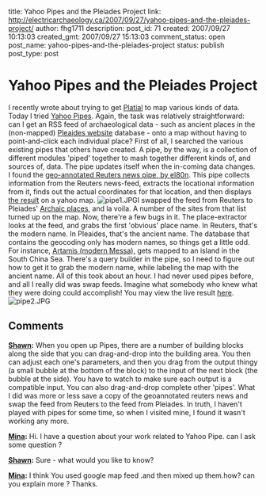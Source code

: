 title: Yahoo Pipes and the Pleiades Project
link: http://electricarchaeology.ca/2007/09/27/yahoo-pipes-and-the-pleiades-project/
author: fhg1711
description: 
post_id: 71
created: 2007/09/27 10:13:03
created_gmt: 2007/09/27 15:13:03
comment_status: open
post_name: yahoo-pipes-and-the-pleiades-project
status: publish
post_type: post

# Yahoo Pipes and the Pleiades Project

I recently wrote about trying to get [Platial](http://platial.com) to map various kinds of data. Today I tried [Yahoo Pipes](http://pipes.yahoo.com/pipes/). Again, the task was relatively straightforward: can I get an RSS feed of archaeological data - such as ancient places in the (non-mapped) [Pleaides website](http://pleiades.stoa.org/) database - onto a map without having to point-and-click each individual place? First of all, I searched the various existing pipes that others have created. A pipe, by the way, is a collection of different modules 'piped' together to mash together different kinds of, and sources of, data. The pipe updates itself when the in-coming data changes. I found the [geo-annotated Reuters news pipe, by el80n](http://pipes.yahoo.com/pipes/pipe.info?_id=gGThvN_62xG2JH50ZoQMOQ). This pipe collects information from the Reuters news-feed, extracts the locational information from it, finds out the actual coordinates for that location, and then displays [the result](http://pipes.yahoo.com/pipes/pipe.info?_id=ZBsn7kj52xGrEUMRo_NLYQ) on a yahoo map. ![pipe1.JPG](http://electricarchaeologist.files.wordpress.com/2007/09/pipe1.JPG)I swapped the feed from Reuters to Pleiades' [Archaic places](http://pleiades.stoa.org/places/archaic), and la voila. A number of the sites from that list turned up on the map. Now, there're a few bugs in it. The place-extractor looks at the feed, and grabs the first 'obvious' place name. In Reuters, that's the modern name. In Pleaides, that's the ancient name. The database that contains the geocoding only has modern names, so things get a little odd. For instance, [Artamis (modern Messa),](http://pleiades.stoa.org/places/373737/) gets mapped to an island in the South China Sea. There's a query builder in the pipe, so I need to figure out how to get it to grab the modern name, while labeling the map with the ancient name. All of this took about an hour. I had never used pipes before, and all I really did was swap feeds. Imagine what somebody who knew what they were doing could accomplish! You may view the live result [here](http://pipes.yahoo.com/pipes/pipe.info?_id=Eli7GQdt3BGigpuzODY80A). ![pipe2.JPG](http://electricarchaeologist.files.wordpress.com/2007/09/pipe2.JPG)

## Comments

**[Shawn](#1803 "2009-01-23 11:16:42"):** When you open up Pipes, there are a number of building blocks along the side that you can drag-and-drop into the building area. You then can adjust each one's parameters, and then you drag from the output thingy (a small bubble at the bottom of the block) to the input of the next block (the bubble at the side). You have to watch to make sure each output is a compatible input. You can also drag-and-drop complete other 'pipes'. What I did was more or less save a copy of the geoannotated reuters news and swap the feed from Reuters to the feed from Pleiades. In truth, I haven't played with pipes for some time, so when I visited mine, I found it wasn't working any more.

**[Mina](#1791 "2009-01-15 02:28:50"):** Hi. I have a question about your work related to Yahoo Pipe. can I ask some question ?

**[Shawn](#1792 "2009-01-15 09:53:44"):** Sure - what would you like to know?

**[Mina](#1793 "2009-01-15 11:50:52"):** I think You used google map feed .and then mixed up them.how? can you explain more ? Thanks.

